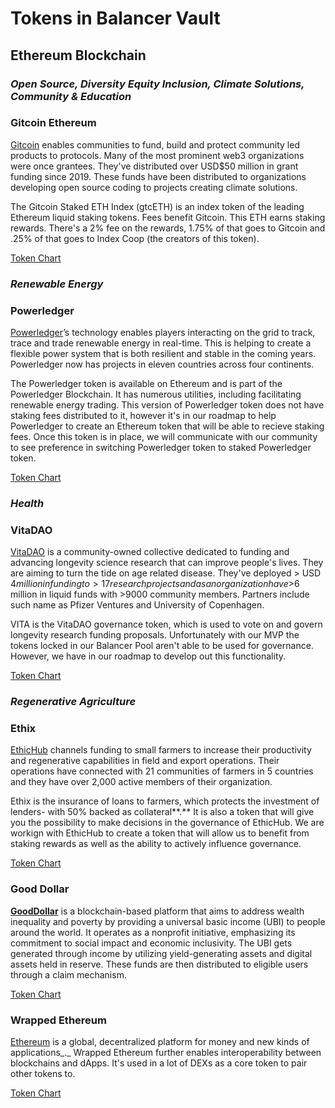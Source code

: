 # Tokens in Balancer Vault

## Ethereum Blockchain

### _Open Source, Diversity Equity Inclusion, Climate Solutions, Community & Education_

### Gitcoin Ethereum

[Gitcoin](https://www.gitcoin.co/) enables communities to fund, build and protect community led products to protocols. Many of the most prominent web3 organizations were once grantees. They've distributed over USD$50 million in grant funding since 2019. These funds have been distributed to organizations developing open source coding to projects creating climate solutions.&#x20;

The Gitcoin Staked ETH Index (gtcETH) is an index token of the leading Ethereum liquid staking tokens. Fees benefit Gitcoin. This ETH earns staking rewards. There's a 2% fee on the rewards, 1.75% of that goes to Gitcoin and .25% of that goes to Index Coop (the creators of this token).&#x20;

[Token Chart](https://dex.guru/token/eth/0x36c833eed0d376f75d1ff9dfdee260191336065e)

### _Renewable Energy_

### Powerledger

[Powerledger](https://www.powerledger.io/)’s technology enables players interacting on the grid to track, trace and trade renewable energy in real-time. This is helping to create a flexible power system that is both resilient and stable in the coming years. Powerledger now has projects in eleven countries across four continents.

The Powerledger token is available on Ethereum and is part of the Powerledger Blockchain. It has numerous utilities, including facilitating renewable energy trading. This version of Powerledger token does not have staking fees distributed to it, however it's in our roadmap to help Powerledger to create an Ethereum token that will be able to recieve staking fees. Once this token is in place, we will communicate with our community to see preference in switching Powerledger token to staked Powerledger token.&#x20;

[Token Chart](https://dex.guru/token/eth/0x595832f8fc6bf59c85c527fec3740a1b7a361269)&#x20;

### _Health_

### VitaDAO

[VitaDAO](https://www.vitadao.com/) is a community-owned collective dedicated to funding and advancing longevity science research that can improve people's lives. They are aiming to turn the tide on age related disease. They've deployed > USD $4 million in funding to >17 research projects and as an organization have >$6 million in liquid funds with >9000 community members. Partners include such name as Pfizer Ventures and University of Copenhagen.&#x20;

VITA is the VitaDAO governance token, which is used to vote on and govern longevity research funding proposals. Unfortunately with our MVP the tokens locked in our Balancer Pool aren't able to be used for governance. However, we have in our roadmap to develop out this functionality.&#x20;

[Token Chart](https://dex.guru/token/eth/0x81f8f0bb1cb2a06649e51913a151f0e7ef6fa321)

### _Regenerative Agriculture_

### Ethix&#x20;

[EthicHub](https://www.ethichub.com) channels funding to small farmers to increase their productivity and regenerative capabilities in field and export operations. Their operations have connected with 21 communities of farmers in 5 countries and they have over 2,000 active members of their organization.&#x20;

Ethix is ​​the insurance of loans to farmers, which protects the investment of lenders- with 50% backed as collateral**.** It is also a token that will give you the possibility to make decisions in the governance of EthicHub. We are workign with EthicHub to create a token that will allow us to benefit from staking rewards as well as the ability to actively influence governance.&#x20;

[Token Chart ](https://dex.guru/token/eth/0xfd09911130e6930bf87f2b0554c44f400bd80d3e)

### Good Dollar

[**GoodDollar**](https://www.gooddollar.org/) is a blockchain-based platform that aims to address wealth inequality and poverty by providing a universal basic income (UBI) to people around the world. It operates as a nonprofit initiative, emphasizing its commitment to social impact and economic inclusivity. The UBI gets generated through income by utilizing yield-generating assets and digital assets held in reserve. These funds are then distributed to eligible users through a claim mechanism.

[Token Chart](https://coinmarketcap.com/currencies/gooddollar/)

### Wrapped Ethereum&#x20;

[Ethereum](https://ethereum.org/) is a global, decentralized platform for money and new kinds of applications_._ Wrapped Ethereum further enables interoperability between blockchains and dApps. It's used in a lot of DEXs as a core token to pair other tokens to.

[Token Chart](https://dex.guru/token/eth/0xc02aaa39b223fe8d0a0e5c4f27ead9083c756cc2)
